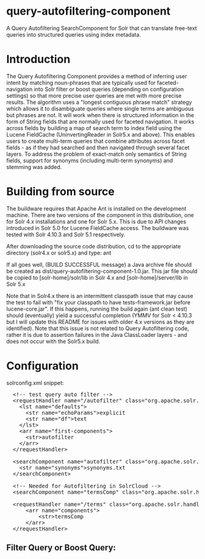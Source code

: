 # query-autofiltering-component
A Query Autofiltering SearchComponent for Solr that can translate free-text queries into structured queries using index metadata.

# Introduction
The Query Autofiltering Component provides a method of inferring user intent by matching noun-phrases that are typically used for faceted-navigation into Solr filter or boost queries (depending on configuration settings) so that more precise user queries are met with more precise results. The algorithm uses a "longest contiguous phrase match" strategy which allows it to disambiguate queries where single terms are ambiguous but phrases are not. It will work when there is structured information in the form of String fields that are normally used for faceted navigation. It works across fields by building a map of search term to index field using the Lucene FieldCache (UninvertingReader in Solr5.x and above). This enables users to create multi-term queries that combine attributes across facet fields - as if they had searched and then navigated through several facet layers. To address the problem of exact-match only semantics of String fields, support for synonyms (including multi-term synonyms) and stemming was added. 

# Building from source

The buildware requires that Apache Ant is installed on the development machine. There are two versions of the component in this distribution, one for Solr 4.x installations and one for Solr 5.x. This is due to API changes introduced in Solr 5.0 for Lucene FieldCache access.  The buildware was tested with Solr 4.10.3 and Solr 5.1 respectively.

After downloading the source code distribution, cd to the appropriate directory (solr4.x or solr5.x) and type: ant

If all goes well, (BUILD SUCCESSFUL message) a Java archive file should be created as dist/query-autofiltering-component-1.0.jar. This jar file should be copied to [solr-home]/solr/lib in Solr 4.x and [solr-home]/server/lib in Solr 5.x


Note that in Solr4.x there is an intermittent classpath issue that may cause the test to fail with "fix your classpath to have tests-framework.jar before lucene-core.jar". If this happens, running the build again (ant clean test) should (eventually) yield a successful completion (YMMV for Solr < 4.10.3 but I will update this README for issues with older 4.x versions as they are identified). Note that this issue is not related to Query Autofiltering code, rather it is due to assertion failures in the Java ClassLoader layers - and does not occur with the Solr5.x build.

# Configuration

solrconfig.xml snippet:
<pre>
  &lt;!-- test query auto filter -->
  &lt;requestHandler name="/autofilter" class="org.apache.solr.handler.component.SearchHandler">
    &lt;lst name="defaults">
      &lt;str name="echoParams">explicit</str>
      &lt;str name="df">text</str>
    &lt;/lst>
    &lt;arr name="first-components">
      &lt;str>autofilter</str>
    &lt;/arr>
  &lt;/requestHandler>

  &lt;searchComponent name="autofilter" class="org.apache.solr.handler.component.QueryAutoFilteringComponent" >
    &lt;str name="synonyms">synonyms.txt</str>
  &lt;/searchComponent>
  
  &lt;!-- Needed for Autofiltering in SolrCloud -->
  &lt;searchComponent name="termsComp" class="org.apache.solr.handler.component.TermsComponent"/>
  
  &lt;requestHandler name="/terms" class="org.apache.solr.handler.component.SearchHandler">
      &lt;arr name="components">
          &lt;str>termsComp</str>
      &lt;/arr>
  &lt;/requestHandler>
</pre>

## Filter Query or Boost Query:




